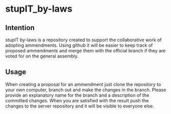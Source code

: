 stupIT_by-laws
==============

## Intention
stupIT by-laws is a repository created to support the collaborative work of adopting
ammendments.
Using github it will be easier to keep track of proposed ammendments and merge them with
the official branch if they are voted for on the general assembly.

## Usage
When creating a proposal for an ammendment just clone the repository to your own computer,
branch out and make the changes in the branch. Please provide an explanatory name for
the branch and a description of the committed changes. When you are satisfied with the result
push the changes to the server repository and it will be visible to everyone else.
